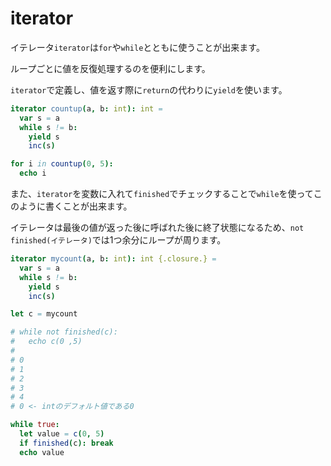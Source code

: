 # iterator

イテレータ`iterator`は`for`や`while`とともに使うことが出来ます。

ループごとに値を反復処理するのを便利にします。

`iterator`で定義し、値を返す際に`return`の代わりに`yield`を使います。

```nim
iterator countup(a, b: int): int =
  var s = a
  while s != b:
    yield s
    inc(s)

for i in countup(0, 5):
  echo i
```

また、`iterator`を変数に入れて`finished`でチェックすることで`while`を使ってこのように書くことが出来ます。

イテレータは最後の値が返った後に呼ばれた後に終了状態になるため、`not finished(イテレータ)`では1つ余分にループが周ります。

```nim
iterator mycount(a, b: int): int {.closure.} =
  var s = a
  while s != b:
    yield s
    inc(s)

let c = mycount

# while not finished(c):
#   echo c(0 ,5)
#
# 0
# 1
# 2
# 3
# 4
# 0 <- intのデフォルト値である0

while true:
  let value = c(0, 5)
  if finished(c): break
  echo value
```
